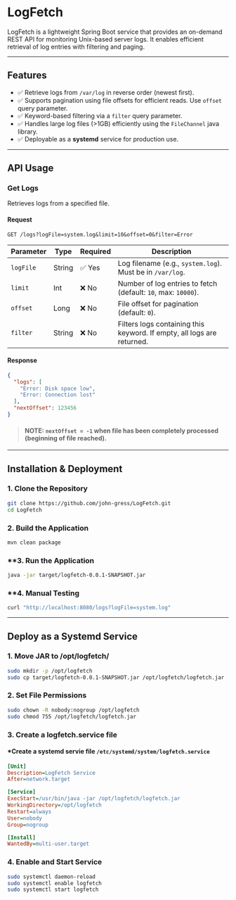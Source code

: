 # **LogFetch**

LogFetch is a lightweight Spring Boot service that provides an on-demand REST API for monitoring Unix-based server logs. It enables efficient retrieval of log entries with filtering and paging.

---

## **Features**
- ✅ Retrieve logs from `/var/log` in reverse order (newest first).
- ✅ Supports pagination using file offsets for efficient reads. Use `offset` query parameter.
- ✅ Keyword-based filtering via a `filter` query parameter.
- ✅ Handles large log files (>1GB) efficiently using the `FileChannel` java library.
- ✅ Deployable as a **systemd** service for production use.

---

## **API Usage**
### **Get Logs**  
Retrieves logs from a specified file.  

#### **Request**  
```http
GET /logs?logFile=system.log&limit=10&offset=0&filter=Error
```

| Parameter  | Type   | Required | Description |
|------------|--------|----------|-------------|
| `logFile`  | String | ✅ Yes   | Log filename (e.g., `system.log`). Must be in `/var/log`. |
| `limit`    | Int    | ❌ No    | Number of log entries to fetch (default: `10`, max: `10000`). |
| `offset`   | Long   | ❌ No    | File offset for pagination (default: `0`). |
| `filter`   | String | ❌ No    | Filters logs containing this keyword. If empty, all logs are returned. |

#### **Response**
```json
{
  "logs": [
    "Error: Disk space low",
    "Error: Connection lost"
  ],
  "nextOffset": 123456
}
```

> #### NOTE: `nextOffset = -1` when file has been completely processed (beginning of file reached).

---

## **Installation & Deployment**

### **1. Clone the Repository**
```sh
git clone https://github.com/john-gress/LogFetch.git
cd LogFetch
```

### **2. Build the Application**
```sh
mvn clean package
```

### **3. Run the Application
```sh
java -jar target/logfetch-0.0.1-SNAPSHOT.jar
```

### **4. Manual Testing
```sh
curl "http://localhost:8080/logs?logFile=system.log"
```

---

## **Deploy as a Systemd Service**
### **1. Move JAR to /opt/logfetch/**
```sh
sudo mkdir -p /opt/logfetch
sudo cp target/logfetch-0.0.1-SNAPSHOT.jar /opt/logfetch/logfetch.jar
```

### **2. Set File Permissions**
```sh
sudo chown -R nobody:nogroup /opt/logfetch
sudo chmod 755 /opt/logfetch/logfetch.jar
```

### **3. Create a logfetch.service file**
#### *Create a systemd servie file `/etc/systemd/system/logfetch.service`
```ini
[Unit]
Description=LogFetch Service
After=network.target

[Service]
ExecStart=/usr/bin/java -jar /opt/logfetch/logfetch.jar
WorkingDirectory=/opt/logfetch
Restart=always
User=nobody
Group=nogroup

[Install]
WantedBy=multi-user.target
```

### **4. Enable and Start Service**
```sh
sudo systemctl daemon-reload
sudo systemctl enable logfetch
sudo systemctl start logfetch
```
